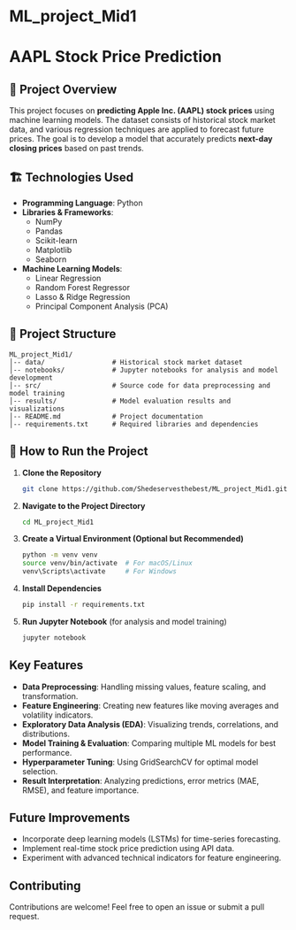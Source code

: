 # ML_project_Mid1
# AAPL Stock Price Prediction

## 📌 Project Overview
This project focuses on **predicting Apple Inc. (AAPL) stock prices** using machine learning models. The dataset consists of historical stock market data, and various regression techniques are applied to forecast future prices. The goal is to develop a model that accurately predicts **next-day closing prices** based on past trends.

## 🏗 Technologies Used
- **Programming Language**: Python
- **Libraries & Frameworks**:
  - NumPy
  - Pandas
  - Scikit-learn
  - Matplotlib
  - Seaborn
- **Machine Learning Models**:
  - Linear Regression
  - Random Forest Regressor
  - Lasso & Ridge Regression
  - Principal Component Analysis (PCA)

## 📂 Project Structure
```
ML_project_Mid1/
│-- data/                 # Historical stock market dataset
│-- notebooks/            # Jupyter notebooks for analysis and model development
│-- src/                  # Source code for data preprocessing and model training
│-- results/              # Model evaluation results and visualizations
│-- README.md             # Project documentation
│-- requirements.txt      # Required libraries and dependencies
```

## 🚀 How to Run the Project
1. **Clone the Repository**
   ```bash
   git clone https://github.com/Shedeservesthebest/ML_project_Mid1.git
   ```
2. **Navigate to the Project Directory**
   ```bash
   cd ML_project_Mid1
   ```
3. **Create a Virtual Environment (Optional but Recommended)**
   ```bash
   python -m venv venv
   source venv/bin/activate  # For macOS/Linux
   venv\Scripts\activate     # For Windows
   ```
4. **Install Dependencies**
   ```bash
   pip install -r requirements.txt
   ```
5. **Run Jupyter Notebook** (for analysis and model training)
   ```bash
   jupyter notebook
   ```

## Key Features
- **Data Preprocessing**: Handling missing values, feature scaling, and transformation.
- **Feature Engineering**: Creating new features like moving averages and volatility indicators.
- **Exploratory Data Analysis (EDA)**: Visualizing trends, correlations, and distributions.
- **Model Training & Evaluation**: Comparing multiple ML models for best performance.
- **Hyperparameter Tuning**: Using GridSearchCV for optimal model selection.
- **Result Interpretation**: Analyzing predictions, error metrics (MAE, RMSE), and feature importance.

## Future Improvements
- Incorporate deep learning models (LSTMs) for time-series forecasting.
- Implement real-time stock price prediction using API data.
- Experiment with advanced technical indicators for feature engineering.

## Contributing
Contributions are welcome! Feel free to open an issue or submit a pull request.




